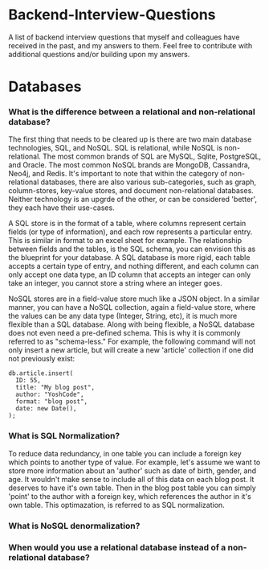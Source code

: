 # Backend-Interview-Questions
A list of backend interview questions that myself and colleagues have received in the past, and my answers to them. Feel free to contribute with additional questions and/or building upon my answers.


# Databases
### What is the difference between a relational and non-relational database? 
The first thing that needs to be cleared up is there are two main database technologies, SQL, and NoSQL. SQL is relational, while NoSQL is non-relational. The most common brands of SQL are MySQL, Sqlite, PostgreSQL, and Oracle. The most common NoSQL brands are MongoDB, Cassandra, Neo4j, and Redis. It's important to note that within the category of non-relational databases, there are also various sub-categories, such as graph, column-stores, key-value stores, and document non-relational databases. Neither technology is an upgrde of the other, or can be considered 'better', they each have their use-cases. 

A SQL store is in the format of a table, where columns represent certain fields (or type of information), and each row represents a particular entry. This is similar in format to an excel sheet for example. The relationship between fields and the tables, is the SQL schema, you can envision this as the blueprint for your database. A SQL database is more rigid, each table accepts a certain type of entry, and nothing different, and each column can only accept one data type, an ID column that accepts an integer can only take an integer, you cannot store a string where an integer goes. 

NoSQL stores are in a field-value store much like a JSON object. In a similar manner, you can have a NoSQL collection, again a field-value store, where the values can be any data type (Integer, String, etc), it is much more flexible than a SQL database. Along with being flexible, a NoSQL database does not even need a pre-defined schema. This is why it is commonly referred to as "schema-less." For example, the following command will not only insert a new article, but will create a new 'article' collection if one did not previously exist:
```
db.article.insert(
  ID: 55,
  title: "My blog post",
  author: "YoshCode",
  format: "blog post",
  date: new Date(),
);
```
### What is SQL Normalization? 
To reduce data redundancy, in one table you can include a foreign key which points to another type of value. For example, let's assume we want to store more information about an 'author' such as date of birth, gender, and age. It wouldn't make sense to include all of this data on each blog post. It deserves to have it's own table. Then in the blog post table you can simply 'point' to the author with a foreign key, which references the author in it's own table. This optimazation, is referred to as SQL normalization. 

### What is NoSQL denormalization? 
### When would you use a relational database instead of a non-relational database? 
